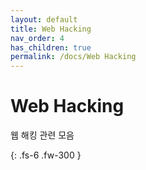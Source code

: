 ```yaml
---
layout: default
title: Web Hacking
nav_order: 4
has_children: true
permalink: /docs/Web Hacking
---
```


# Web Hacking
웹 해킹 관련 모음

{: .fs-6 .fw-300 }